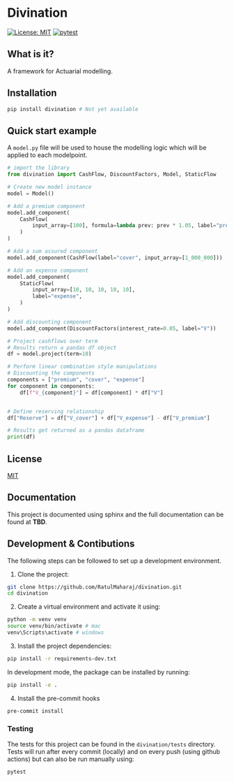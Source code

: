 # Divination

[![License: MIT](https://img.shields.io/badge/License-MIT-green.svg)](https://opensource.org/licenses/MIT)
[![pytest](https://github.com/RatulMaharaj/divination/actions/workflows/pytest.yaml/badge.svg?branch=main)](https://github.com/RatulMaharaj/divination/actions/workflows/pytest.yaml)

## What is it?

A framework for Actuarial modelling.

## Installation

```sh
pip install divination # Not yet available
```

## Quick start example

A `model.py` file will be used to house the modelling logic which will be applied to each modelpoint.

```python
# import the library
from divination import CashFlow, DiscountFactors, Model, StaticFlow

# Create new model instance
model = Model()

# Add a premium component
model.add_component(
    CashFlow(
        input_array=[100], formula=lambda prev: prev * 1.05, label="premium"
    )
)

# Add a sum assured component
model.add_component(CashFlow(label="cover", input_array=[1_000_000]))

# Add an expense component
model.add_component(
    StaticFlow(
        input_array=[10, 10, 10, 10, 10],
        label="expense",
    )
)

# Add discounting component
model.add_component(DiscountFactors(interest_rate=0.05, label="V"))

# Project cashflows over term
# Results return a pandas df object
df = model.project(term=10)

# Perform linear combination style manipulations
# Discounting the components
components = ["premium", "cover", "expense"]
for component in components:
    df[f"V_{component}"] = df[component] * df["V"]


# Define reserving relationship
df["Reserve"] = df["V_cover"] + df["V_expense"] - df["V_premium"]

# Results get returned as a pandas dataframe
print(df)
```

## License

[MIT](https://github.com/RatulMaharaj/divination/blob/main/LICENSE)

## Documentation

This project is documented using sphinx and the full documentation can be found at **TBD**.

## Development & Contibutions

The following steps can be followed to set up a development environment.

1. Clone the project:

```sh
git clone https://github.com/RatulMaharaj/divination.git
cd divination
```

2. Create a virtual environment and activate it using:

```sh
python -m venv venv
source venv/bin/activate # mac
venv\Scripts\activate # windows
```

3. Install the project dependencies:

```sh
pip install -r requirements-dev.txt
```

In development mode, the package can be installed by running:

```sh
pip install -e .
```

4. Install the pre-commit hooks

```sh
pre-commit install
```

### Testing

The tests for this project can be found in the `divination/tests` directory. Tests will run after every commit (locally) and on every push (using github actions) but can also be run manually using:

```sh
pytest
```
